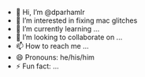 - 👋 Hi, I’m @dparhamlr
- 👀 I’m interested in fixing mac glitches
- 🌱 I’m currently learning ...
- 💞️ I’m looking to collaborate on ...
- 📫 How to reach me ...
- 😄 Pronouns: he/his/him
- ⚡ Fun fact: ...

<!---
dparhamlr/dparhamlr is a ✨ special ✨ repository because its `README.md` (this file) appears on your GitHub profile.
You can click the Preview link to take a look at your changes.
--->
